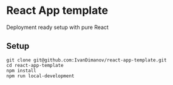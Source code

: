 # React App template
Deployment ready setup with pure React

## Setup
```
git clone git@github.com:IvanDimanov/react-app-template.git
cd react-app-template
npm install
npm run local-development
```
